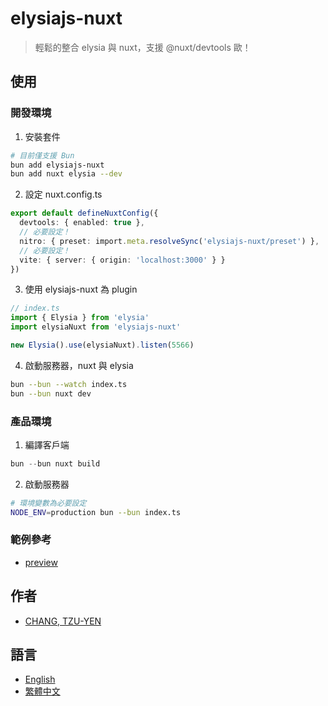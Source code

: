 # elysiajs-nuxt

> 輕鬆的整合 elysia 與 nuxt，支援 @nuxt/devtools 歐！

## 使用

### 開發環境

1. 安裝套件

```sh
# 目前僅支援 Bun
bun add elysiajs-nuxt
bun add nuxt elysia --dev
```

2. 設定 nuxt.config.ts

```ts
export default defineNuxtConfig({
  devtools: { enabled: true },
  // 必要設定！
  nitro: { preset: import.meta.resolveSync('elysiajs-nuxt/preset') },
  // 必要設定！
  vite: { server: { origin: 'localhost:3000' } }
})
```

3. 使用 elysiajs-nuxt 為 plugin

```ts
// index.ts
import { Elysia } from 'elysia'
import elysiaNuxt from 'elysiajs-nuxt'

new Elysia().use(elysiaNuxt).listen(5566)
```

4. 啟動服務器，nuxt 與 elysia

```sh
bun --bun --watch index.ts
bun --bun nuxt dev
```

### 產品環境

1. 編譯客戶端

```ts
bun --bun nuxt build
```

2. 啟動服務器

```sh
# 環境變數為必要設定
NODE_ENV=production bun --bun index.ts
```

### 範例參考

- [preview](/preview)

## 作者

- [CHANG, TZU-YEN](https://github.com/trylovetom)

## 語言

- [English](/README.md)
- [繁體中文](/README-zh-TW.md)
